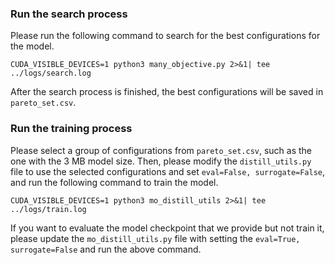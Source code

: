 ### Run the search process

Please run the following command to search for the best configurations for the model.
```
CUDA_VISIBLE_DEVICES=1 python3 many_objective.py 2>&1| tee ../logs/search.log
```
After the search process is finished, the best configurations will be saved in `pareto_set.csv`.


### Run the training process

Please select a group of configurations from `pareto_set.csv`, such as the one with the 3 MB model size. Then, please modify the `distill_utils.py` file to use the selected configurations and set `eval=False, surrogate=False`, and run the following command to train the model.
```
CUDA_VISIBLE_DEVICES=1 python3 mo_distill_utils 2>&1| tee ../logs/train.log
```

If you want to evaluate the model checkpoint that we provide but not train it, please update the `mo_distill_utils.py` file with setting the `eval=True, surrogate=False` and run the above command.